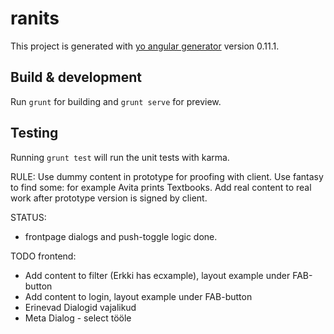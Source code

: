 # ranits

This project is generated with [yo angular generator](https://github.com/yeoman/generator-angular)
version 0.11.1.

## Build & development

Run `grunt` for building and `grunt serve` for preview.

## Testing

Running `grunt test` will run the unit tests with karma.

RULE: Use dummy content in prototype for proofing with client. Use fantasy to find some: for example Avita prints Textbooks. Add real content to real work after prototype version is signed by client.

STATUS:
- frontpage dialogs and push-toggle logic done.

TODO frontend:

- Add content to filter (Erkki has ecxample), layout example under FAB-button
- Add content to login, layout example under FAB-button
- Erinevad Dialogid vajalikud
- Meta Dialog - select tööle
